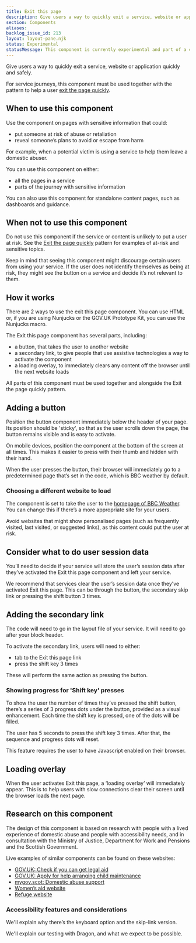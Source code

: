 ```yaml
---
title: Exit this page
description: Give users a way to quickly exit a service, website or application quickly and safely.
section: Components
aliases:
backlog_issue_id: 213
layout: layout-pane.njk
status: Experimental
statusMessage: This component is currently experimental and part of a community consultation.
---
```


Give users a way to quickly exit a service, website or application quickly and safely.

For service journeys, this component must be used together with the pattern to help a user [exit the page quickly](/patterns/exit-the-page-quickly/).

## When to use this component

Use the component on pages with sensitive information that could:
- put someone at risk of abuse or retaliation
- reveal someone’s plans to avoid or escape from harm

For example, when a potential victim is using a service to help them leave a domestic abuser.

You can use this component on either:
- all the pages in a service
- parts of the journey with sensitive information

You can also use this component for standalone content pages, such as dashboards and guidance.

## When not to use this component

Do not use this component if the service or content is unlikely to put a user at risk. See the [Exit the page quickly](/patterns/exit-the-page-quickly/) pattern for examples of at-risk and sensitive topics.

Keep in mind that seeing this component might discourage certain users from using your service. If the user does not identify themselves as being at risk, they might see the button on a service and decide it’s not relevant to them.

## How it works

There are 2 ways to use the exit this page component. You can use HTML or, if you are using Nunjucks or the GOV.UK Prototype Kit, you can use the Nunjucks macro.

The Exit this page component has several parts, including:
- a button, that takes the user to another website
- a secondary link, to give people that use assistive technologies a way to activate the component
- a loading overlay, to immediately clears any content off the browser until the next website loads

All parts of this component must be used together and alongside the Exit the page quickly pattern.

## Adding a button

Position the button component immediately below the header of your page. Its position should be 'sticky', so that as the user scrolls down the page, the button remains visible and is easy to activate. 

On mobile devices, position the component at the bottom of the screen at all times. This makes it easier to press with their thumb and hidden with their hand.

When the user presses the button, their browser will immediately go to a predetermined page that’s set in the code, which is BBC weather by default.

### Choosing a different website to load

The component is set to take the user to the [homepage of BBC Weather](https://www.bbc.co.uk/weather). You can change this if there’s a more appropriate site for your users.

Avoid websites that might show personalised pages (such as frequently visited, last visited, or suggested links), as this content could put the user at risk.

## Consider what to do user session data

You’ll need to decide if your service will store the user’s session data after they’ve activated the Exit this page component and left your service.

We recommend that services clear the user’s session data once they’ve activated Exit this page. This can be through the button, the secondary skip link or pressing the shift button 3 times.

## Adding the secondary link

The code will need to go in the layout file of your service. It will need to go after your block header.

To activate the secondary link, users will need to either:
- tab to the Exit this page link
- press the shift key 3 times

These will perform the same action as pressing the button.

### Showing progress for 'Shift key' presses

To show the user the number of times they’ve pressed the shift button, there’s a series of 3 progress dots under the button, provided as a visual enhancement. Each time the shift key is pressed, one of the dots will be filled.

The user has 5 seconds to press the shift key 3 times. After that, the sequence and progress dots will reset.

This feature requires the user to have Javascript enabled on their browser.

## Loading overlay

When the user activates Exit this page, a ‘loading overlay’ will immediately appear. This is to help users with slow connections clear their screen until the browser loads the next page.

## Research on this component

The design of this component is based on research with people with a lived experience of domestic abuse and people with accessibility needs, and in consultation with the Ministry of Justice, Department for Work and Pensions and the Scottish Government.

Live examples of similar components can be found on these websites:
- [GOV.UK: Check if you can get legal aid](https://www.gov.uk/check-legal-aid)
- [GOV.UK: Apply for help arranging child maintenance](https://child-maintenance.service.gov.uk/apply/eligibility/info)
- [mygov.scot: Domestic abuse support](https://www.mygov.scot/domestic-abuse/)
- [Women’s aid website](https://www.womensaid.org.uk/)
- [Refuge website](https://www.nationaldahelpline.org.uk/)

### Accessibility features and considerations

We'll explain why there’s the keyboard option and the skip-link version.

We'll explain our testing with Dragon, and what we expect to be possible.